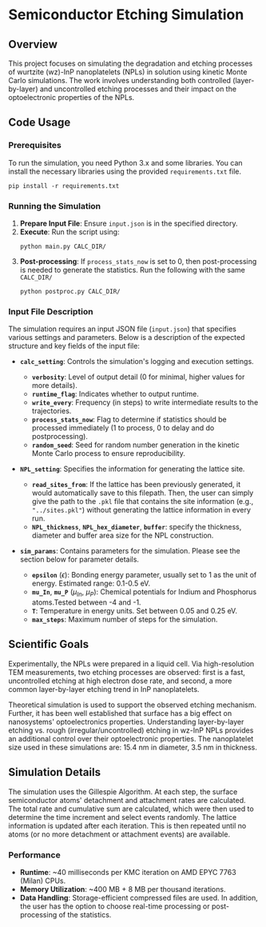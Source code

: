 # Semiconductor Etching Simulation

## Overview

This project focuses on simulating the degradation and etching processes of wurtzite (wz)-InP nanoplatelets (NPLs) in solution using kinetic Monte Carlo simulations. The work involves understanding both controlled (layer-by-layer) and uncontrolled etching processes and their impact on the optoelectronic properties of the NPLs.


## Code Usage

### Prerequisites

To run the simulation, you need Python 3.x and some libraries. You can install the necessary libraries using the provided `requirements.txt` file.

```
pip install -r requirements.txt
```

### Running the Simulation

1. **Prepare Input File**: Ensure `input.json` is in the specified directory.
2. **Execute**: Run the script using:
   ```
   python main.py CALC_DIR/
   ```
3. **Post-processing**: If `process_stats_now` is set to 0, then post-processing is needed to generate the statistics. Run the following with the same `CALC_DIR/`
   ```
   python postproc.py CALC_DIR/
   ```

### Input File Description
The simulation requires an input JSON file (`input.json`) that specifies various settings and parameters. Below is a description of the expected structure and key fields of the input file: 

- **`calc_setting`**: Controls the simulation's logging and execution settings.
  - **`verbosity`**: Level of output detail (0 for minimal, higher values for more details).
  - **`runtime_flag`**: Indicates whether to output runtime. 
  - **`write_every`**: Frequency (in steps) to write intermediate results to the trajectories. 
  - **`process_stats_now`**: Flag to determine if statistics should be processed immediately (1 to process, 0 to delay and do postprocessing).
  - **`random_seed`**: Seed for random number generation in the kinetic Monte Carlo process to ensure reproducibility.

- **`NPL_setting`**: Specifies the information for generating the lattice site.
  - **`read_sites_from`**: If the lattice has been previously generated, it would automatically save to this filepath. Then, the user can simply give the path to the `.pkl` file that contains the site information (e.g., `"../sites.pkl"`) without generating the lattice information in every run. 
  - **`NPL_thickness`**, **`NPL_hex_diameter`**, **`buffer`**: specify the thickness, diameter and buffer area size for the NPL construction. 

- **`sim_params`**: Contains parameters for the simulation. Please see the section below for parameter details. 
  - **`epsilon`** ($\epsilon$): Bonding energy parameter, usually set to 1 as the unit of energy. Estimated range: 0.1-0.5 eV.
  - **`mu_In`**, **`mu_P`** ($\mu_{In}$, $\mu_{P}$): Chemical potentials for Indium and Phosphorus atoms.Tested between -4 and -1.
  - **`T`**: Temperature in energy units. Set between 0.05 and 0.25 eV.
  - **`max_steps`**: Maximum number of steps for the simulation.


## Scientific Goals

Experimentally, the NPLs were prepared in a liquid cell. Via high-resolution TEM measurements, two etching processes are observed: first is a fast, uncontrolled etching at high electron dose rate, and second, a more common layer-by-layer etching trend in InP nanoplatelets. 

Theoretical simulation is used to support the observed etching mechanism. Further, it has been well established that surface has a big effect on nanosystems' optoelectronics properties. Understanding layer-by-layer etching vs. rough (irregular/uncontrolled) etching in wz-InP NPLs provides an additional control over their optoelectronic properties. The nanoplatelet size used in these simulations are: 15.4 nm in diameter, 3.5 nm in thickness. 

## Simulation Details

The simulation uses the Gillespie Algorithm. At each step, the surface semiconductor atoms' detachment and attachment rates are calculated. The total rate and cumulative sum are calculated, which were then used to determine the time increment and select events randomly. The lattice information is updated after each iteration. This is then repeated until no atoms (or no more detachment or attachment events) are available. 

### Performance

- **Runtime**: ~40 milliseconds per KMC iteration on AMD EPYC 7763 (Milan) CPUs.
- **Memory Utilization**: ~400 MB + 8 MB per thousand iterations.
- **Data Handling**: Storage-efficient compressed files are used. In addition, the user has the option to choose real-time processing or post-processing of the statistics.
